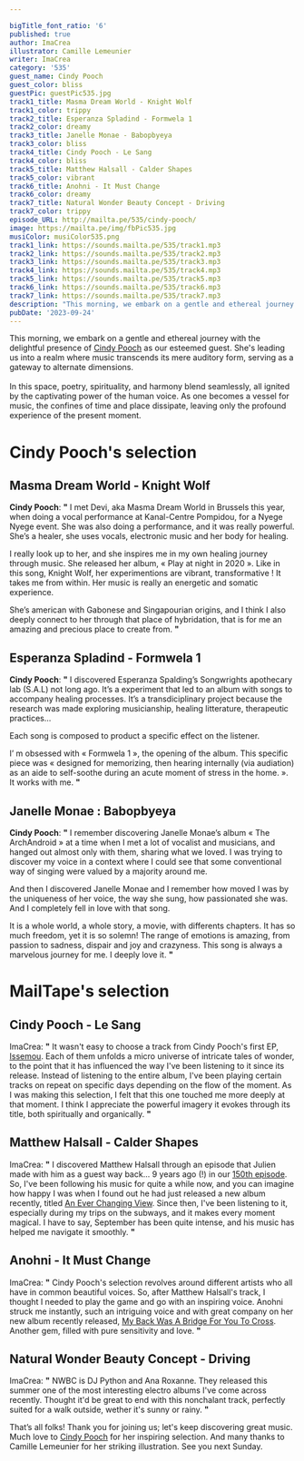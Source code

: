 ```yaml
---

bigTitle_font_ratio: '6'
published: true
author: ImaCrea
illustrator: Camille Lemeunier
writer: ImaCrea
category: '535'
guest_name: Cindy Pooch
guest_color: bliss
guestPic: guestPic535.jpg
track1_title: Masma Dream World - Knight Wolf
track1_color: trippy
track2_title: Esperanza Spladind - Formwela 1
track2_color: dreamy
track3_title: Janelle Monae - Babopbyeya
track3_color: bliss
track4_title: Cindy Pooch - Le Sang
track4_color: bliss
track5_title: Matthew Halsall - Calder Shapes
track5_color: vibrant
track6_title: Anohni - It Must Change
track6_color: dreamy
track7_title: Natural Wonder Beauty Concept - Driving
track7_color: trippy
episode_URL: http://mailta.pe/535/cindy-pooch/
image: https://mailta.pe/img/fbPic535.jpg
musiColor: musiColor535.png
track1_link: https://sounds.mailta.pe/535/track1.mp3
track2_link: https://sounds.mailta.pe/535/track2.mp3
track3_link: https://sounds.mailta.pe/535/track3.mp3
track4_link: https://sounds.mailta.pe/535/track4.mp3
track5_link: https://sounds.mailta.pe/535/track5.mp3
track6_link: https://sounds.mailta.pe/535/track6.mp3
track7_link: https://sounds.mailta.pe/535/track7.mp3
description: "This morning, we embark on a gentle and ethereal journey with the delightful presence of Cindy Pooch as our esteemed guest. She's leading us into a realm where music transcends its mere auditory form, serving as a gateway to alternate dimensions.\tIn this space, poetry, spirituality, and harmony blend seamlessly, all ignited by the captivating power of the human voice. As one becomes a vessel for music, the confines of time and place dissipate, leaving only the profound experience of the present moment."
pubDate: '2023-09-24'
---
```


This morning, we embark on a gentle and ethereal journey with the delightful presence of [Cindy Pooch](https://cindypooch.bandcamp.com/album/issemou) as our esteemed guest. She's leading us into a realm where music transcends its mere auditory form, serving as a gateway to alternate dimensions.
<br><br>
In this space, poetry, spirituality, and harmony blend seamlessly, all ignited by the captivating power of the human voice. As one becomes a vessel for music, the confines of time and place dissipate, leaving only the profound experience of the present moment.


# Cindy Pooch's selection

## Masma Dream World - Knight Wolf

**Cindy Pooch**:  **"**  I met Devi, aka Masma Dream World in Brussels this year, when doing a vocal performance at Kanal-Centre Pompidou, for a Nyege Nyege event. She was also doing a performance, and it was really powerful. She’s a healer, she uses vocals, electronic music and her body for healing.

I really look up to her, and she inspires me in my own healing journey through music. She released her album, « Play at night in 2020 ». Like in this song, Knight Wolf, her experimentions are vibrant, transformative ! It takes me from within. Her music is really an energetic and somatic experience.

She’s american with Gabonese and Singapourian origins, and I think I also deeply connect to her through that place of hybridation, that is for me an amazing and precious place to create from.
  **"**  

## Esperanza Spladind - Formwela 1

**Cindy Pooch**:  **"**  I discovered Esperanza Spalding’s Songwrights apothecary lab (S.A.L) not long ago. It’s a experiment that led to an album with songs to accompany healing processes. It’s a transdiciplinary project because the research was made exploring musicianship, healing litterature, therapeutic practices...

Each song is composed to product a specific effect on the listener.

I’ m obsessed with « Formwela 1 », the opening of the album. This specific piece was « designed for memorizing, then hearing internally (via audiation) as an aide to self-soothe during an acute moment of stress in the home. ». It works with me.
  **"**  

## Janelle Monae : Babopbyeya

**Cindy Pooch**:  **"**  I remember discovering Janelle Monae’s album « The ArchAndroid » at a time when I met a lot of vocalist and musicians, and hanged out almost only with them, sharing what we loved. I was trying to discover my voice in a context where I could see that some conventional way of singing were valued by a majority around me.

And then I discovered Janelle Monae and I remember how moved I was by the uniqueness of her voice, the way she sung, how passionated she was. And I completely fell in love with that song.

It is a whole world, a whole story, a movie, with differents chapters. It has so much freedom, yet it is so solemn! The range of emotions is amazing, from passion to sadness, dispair and joy and crazyness. This song is always a marvelous journey for me. I deeply love it.  **"**  

# MailTape's selection

## Cindy Pooch - Le Sang

ImaCrea:  **"**  It wasn't easy to choose a track from Cindy Pooch's first EP, [Issemou](https://cindypooch.bandcamp.com/album/issemou). Each of them unfolds a micro universe of intricate tales of wonder, to the point that it has influenced the way I've been listening to it since its release. Instead of listening to the entire album, I've been playing certain tracks on repeat on specific days depending on the flow of the moment. As I was making this selection, I felt that this one touched me more deeply at that moment. I think I appreciate the powerful imagery it evokes through its title, both spiritually and organically.  **"**  

## Matthew Halsall - Calder Shapes

ImaCrea:  **"**  I discovered Matthew Halsall through an episode that Julien made with him as a guest way back... 9 years ago (!) in our [150th episode](https://www.mailta.pe/150/matthew-halsall/). So, I've been following his music for quite a while now, and you can imagine how happy I was when I found out he had just released a new album recently, titled [An Ever Changing View](https://matthewhalsall.bandcamp.com/album/an-ever-changing-view). Since then, I've been listening to it, especially during my trips on the subways, and it makes every moment magical. I have to say, September has been quite intense, and his music has helped me navigate it smoothly.  **"**  

## Anohni - It Must Change

ImaCrea:  **"**  Cindy Pooch's selection revolves around different artists who all have in common beautiful voices. So, after Matthew Halsall's track, I thought I needed to play the game and go with an inspiring voice. Anohni struck me instantly, such an intriguing voice and with great company on her new album recently released, [My Back Was A Bridge For You To Cross](https://anohni.bandcamp.com/album/my-back-was-a-bridge-for-you-to-cross-2). Another gem, filled with pure sensitivity and love.  **"**  

## Natural Wonder Beauty Concept - Driving

ImaCrea:  **"**  NWBC is DJ Python and Ana Roxanne. They released this summer one of the most interesting electro albums I've come across recently. Thought it'd be great to end with this nonchalant track, perfectly suited for a walk outside, wether it's sunny or rainy.  **"**  

That’s all folks! Thank you for joining us; let's keep discovering great music. Much love to [Cindy Pooch](https://cindypooch.bandcamp.com/album/issemou) for her inspiring selection. And many thanks to Camille Lemeunier for her striking illustration. See you next Sunday.
